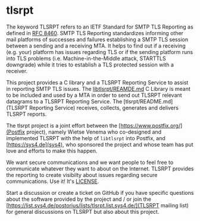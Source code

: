 # tlsrpt

The keyword TLSRPT refers to an IETF Standard for SMTP TLS Reporting as defined
in [RFC 8460](https://datatracker.ietf.org/doc/html/rfc8460). SMTP TLS
Reporting standardizes informing other mail platforms of successes and failures
establishing a SMTP TLS session between a sending and a receiving MTA. It helps
to find out if a receiving (e.g. your) platform has issues regarding TLS or if
the sending platform runs into TLS problems (i.e. Machine-in-the-Middle attack,
STARTTLS downgrade) while it tries to establish a TLS protected session with a
receiver.

This project provides a C library and a TLSRPT Reporting Service to assist in
reporting SMTP TLS issues. The [libtlsrpt/REAMDE.md](libtlsrpt) C Library is
meant to be included and used by a MTA in order to send out TLSRPT relevant
datagrams to a TLSRPT Reporting Service. The [tlsrpt/README.md](TLSRPT Reporting
Service) receives, collects, generates and delivers TLSRPT reports.

The tlsrpt project is a joint effort between the
[https://www.postfix.org/](Postfix project), namely Wietse Venema who
co-designed and implemented TLSRPT with the help of `libtlsrpt` into Postfix,
and [https://sys4.de](sys4), who sponsored the project and whose team has put
love and efforts to make this happen.

We want secure communications and we want people to feel free to communicate
whatever they want to about on the Internet. TLSRPT provides the reporting to
create visibilty about issues regarding secure communications. Use it! It's
[LICENSE](free).

Start a discussion or create a ticket on GitHub if you have specific questions
about the software provided by the project and / or join the
[https://list.sys4.de/postorius/lists/tlsrpt.list.sys4.de/](TLSRPT mailing list)
for general discussions on TLSRPT but also about this project.


